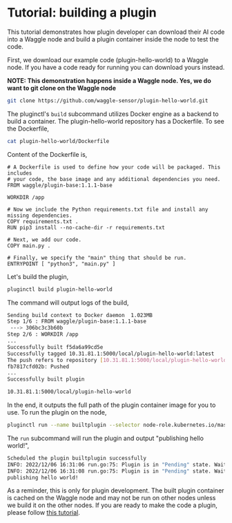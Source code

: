 # Tutorial: building a plugin
This tutorial demonstrates how plugin developer can download their AI code into a Waggle node and build a plugin container inside the node to test the code.

First, we download our example code (plugin-hello-world) to a Waggle node. If you have a code ready for running you can download yours instead.

__NOTE: This demonstration happens inside a Waggle node. Yes, we do want to git clone on the Waggle node__
```bash
git clone https://github.com/waggle-sensor/plugin-hello-world.git
```

The pluginctl's `build` subcommand utilizes Docker engine as a backend to build a container. The plugin-hello-world repository has a Dockerfile. To see the Dockerfile,
```bash
cat plugin-hello-world/Dockerfile
```

Content of the Dockerfile is,
```
# A Dockerfile is used to define how your code will be packaged. This includes
# your code, the base image and any additional dependencies you need.
FROM waggle/plugin-base:1.1.1-base

WORKDIR /app

# Now we include the Python requirements.txt file and install any missing dependencies.
COPY requirements.txt .
RUN pip3 install --no-cache-dir -r requirements.txt

# Next, we add our code.
COPY main.py .

# Finally, we specify the "main" thing that should be run.
ENTRYPOINT [ "python3", "main.py" ]
```

Let's build the plugin,
```bash
pluginctl build plugin-hello-world
```

The command will output logs of the build,
```bash
Sending build context to Docker daemon  1.023MB
Step 1/6 : FROM waggle/plugin-base:1.1.1-base
 ---> 306bc3c3b60b
Step 2/6 : WORKDIR /app
...
Successfully built f5da6a99cd5e
Successfully tagged 10.31.81.1:5000/local/plugin-hello-world:latest
The push refers to repository [10.31.81.1:5000/local/plugin-hello-world]
fb7817cfd02b: Pushed
...
Successfully built plugin

10.31.81.1:5000/local/plugin-hello-world
```

In the end, it outputs the full path of the plugin container image for you to use. To run the plugin on the node,
```bash
pluginctl run --name builtplugin --selector node-role.kubernetes.io/master=true 10.31.81.1:5000/local/plugin-hello-world
```

The `run` subcommand will run the plugin and output "publishing hello world!",
```bash
Scheduled the plugin builtplugin successfully 
INFO: 2022/12/06 16:31:06 run.go:75: Plugin is in "Pending" state. Waiting...
INFO: 2022/12/06 16:31:08 run.go:75: Plugin is in "Pending" state. Waiting...
publishing hello world!
```

As a reminder, this is only for plugin development. The built plugin container is cached on the Waggle node and may not be run on other nodes unless we build it on the other nodes. If you are ready to make the code a plugin, please follow [this tutorial](https://docs.waggle-edge.ai/docs/tutorials/edge-apps/publishing-to-ecr).